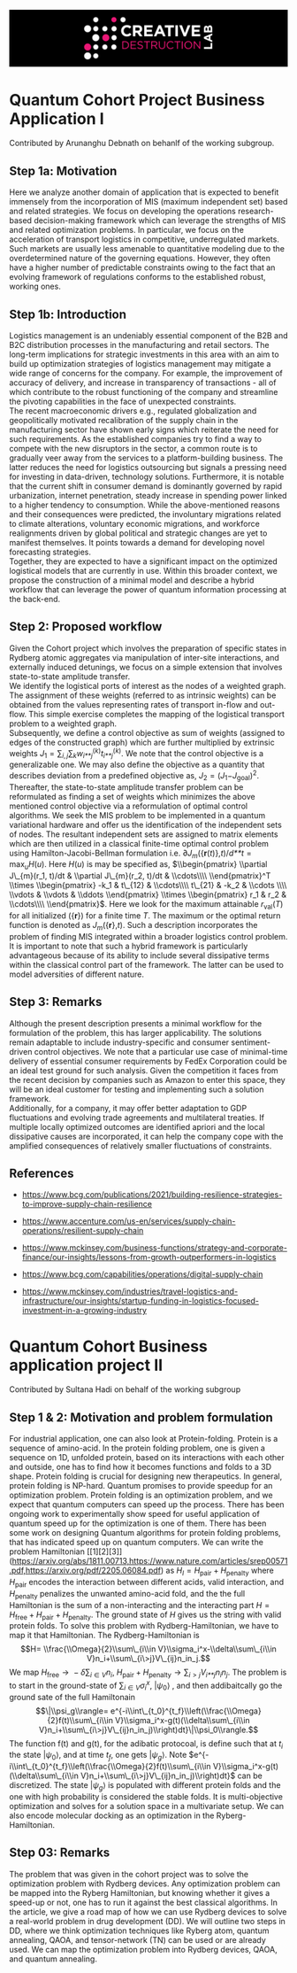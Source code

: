 ![CDL 2022 Cohort Project](../CDL_logo.jpg)
# Quantum Cohort Project Business Application I

Contributed by Arunanghu Debnath on behanlf of the working subgroup.


## Step 1a: Motivation

Here we analyze another domain of application that is expected to
benefit immensely from the incorporation of MIS (maximum independent
set) based and related strategies. We focus on developing the operations
research-based decision-making framework which can leverage the
strengths of MIS and related optimization problems. In particular, we
focus on the acceleration of transport logistics in competitive,
underregulated markets. Such markets are usually less amenable to
quantitative modeling due to the overdetermined nature of the governing
equations. However, they often have a higher number of predictable
constraints owing to the fact that an evolving framework of regulations
conforms to the established robust, working ones.  


## Step 1b: Introduction

Logistics management is an undeniably essential component of the B2B and
B2C distribution processes in the manufacturing and retail sectors. The
long-term implications for strategic investments in this area with an
aim to build up optimization strategies of logistics management may
mitigate a wide range of concerns for the company. For example, the
improvement of accuracy of delivery, and increase in transparency of
transactions - all of which contribute to the robust functioning of the
company and streamline the pivoting capabilities in the face of
unexpected constraints.  
The recent macroeconomic drivers e.g., regulated globalization and
geopolitically motivated recalibration of the supply chain in the
manufacturing sector have shown early signs which reiterate the need for
such requirements. As the established companies try to find a way to
compete with the new disruptors in the sector, a common route is to
gradually veer away from the services to a platform-building business.
The latter reduces the need for logistics outsourcing but signals a
pressing need for investing in data-driven, technology solutions.
Furthermore, it is notable that the current shift in consumer demand is
dominantly governed by rapid urbanization, internet penetration, steady
increase in spending power linked to a higher tendency to consumption.
While the above-mentioned reasons and their consequences were predicted,
the involuntary migrations related to climate alterations, voluntary
economic migrations, and workforce realignments driven by global
political and strategic changes are yet to manifest themselves. It
points towards a demand for developing novel forecasting strategies.  
Together, they are expected to have a significant impact on the
optimized logistical models that are currently in use. Within this
broader context, we propose the construction of a minimal model and
describe a hybrid workflow that can leverage the power of quantum
information processing at the back-end.  


## Step 2: Proposed workflow

Given the Cohort project which involves the preparation of specific
states in Rydberg atomic aggregates via manipulation of inter-site
interactions, and externally induced detunings, we focus on a simple
extension that involves state-to-state amplitude transfer.  
We identify the logistical ports of interest as the nodes of a weighted
graph. The assignment of these weights (referred to as intrinsic
weights) can be obtained from the values representing rates of transport
in-flow and out-flow. This simple exercise completes the mapping of the
logistical transport problem to a weighted graph.  
Subsequently, we define a control objective as sum of weights (assigned
to edges of the constructed graph) which are further multiplied by
extrinsic weights
*J*<sub>1</sub> = ∑<sub>*i*, *j*</sub>∑<sub>*k*</sub>*w*<sub>*i**j*</sub><sup>(*k*)</sup>*t*<sub>*i**j*</sub><sup>(*k*)</sup>.
We note that the control objective is a generalizable one. We may also
define the objective as a quantity that describes deviation from a
predefined objective as,
*J*<sub>2</sub> = (*J*<sub>1</sub>−*J*<sub>goal</sub>)<sup>2</sup>.
Thereafter, the state-to-state amplitude transfer problem can be
reformulated as finding a set of weights which minimizes the above
mentioned control objective via a reformulation of optimal control
algorithms. We seek the MIS problem to be implemented in a quantum
variational hardware and offer us the identification of the independent
sets of nodes. The resultant independent sets are assigned to matrix
elements which are then utilized in a classical finite-time optimal
control problem using Hamilton-Jacobi-Bellman formulation i.e.
∂*J*<sub>*m*</sub>({**r**(*t*)},*t*)/*d**t* = max<sub>*u*</sub>*H*(*u*).
Here *H*(*u*) is may be specified as, $\\begin{pmatrix}
\\partial J\_{m}(r_1, t)/dt & \\partial J\_{m}(r_2, t)/dt & \\cdots\\\\
\\end{pmatrix}^T \\times \\begin{pmatrix}
-k_1 & t\_{12} & \\cdots\\\\
t\_{21} & -k_2 & \\cdots \\\\
\\vdots &  \\vdots    & \\ddots
\\end{pmatrix} \\times \\begin{pmatrix}
r_1 & r_2 & \\cdots\\\\
\\end{pmatrix}$. Here we look for the maximum attainable
*r*<sub>val</sub>(*T*) for all initialized ({**r**}) for a finite time
*T*. The maximum or the optimal return function is denoted as
*J*<sub>*m*</sub>({**r**},*t*). Such a description incorporates the
problem of finding MIS integrated within a broader logistics control
problem. It is important to note that such a hybrid framework is
particularly advantageous because of its ability to include several
dissipative terms within the classical control part of the framework.
The latter can be used to model adversities of different nature.  

## Step 3: Remarks

Although the present description presents a minimal workflow for the
formulation of the problem, this has larger applicability. The solutions
remain adaptable to include industry-specific and consumer
sentiment-driven control objectives. We note that a particular use case
of minimal-time delivery of essential consumer requirements by FedEx
Corporation could be an ideal test ground for such analysis. Given the
competition it faces from the recent decision by companies such as
Amazon to enter this space, they will be an ideal customer for testing
and implementing such a solution framework.  
Additionally, for a company, it may offer better adaptation to GDP
fluctuations and evolving trade agreements and multilateral treaties. If
multiple locally optimized outcomes are identified apriori and the local
dissipative causes are incorporated, it can help the company cope with
the amplified consequences of relatively smaller fluctuations of
constraints.  


## References

-   https://www.bcg.com/publications/2021/building-resilience-strategies-to-improve-supply-chain-resilience

-   https://www.accenture.com/us-en/services/supply-chain-operations/resilient-supply-chain

-   https://www.mckinsey.com/business-functions/strategy-and-corporate-finance/our-insights/lessons-from-growth-outperformers-in-logistics

-   https://www.bcg.com/capabilities/operations/digital-supply-chain

-   https://www.mckinsey.com/industries/travel-logistics-and-infrastructure/our-insights/startup-funding-in-logistics-focused-investment-in-a-growing-industry



# Quantum Cohort Business application project II

Contributed by Sultana Hadi on behalf of the working subgroup


## Step 1 & 2: Motivation and problem formulation 

For industrial application, one can also look at Protein-folding.
Protein is a sequence of amino-acid. In the protein folding problem, one
is given a sequence on 1D, unfolded protein, based on its interactions
with each other and outside, one has to find how it becomes functions
and folds to a 3D shape. Protein folding is crucial for designing new
therapeutics. In general, protein folding is NP-hard. Quantum promises
to provide speedup for an optimization problem. Protein folding is an
optimization problem, and we expect that quantum computers can speed up
the process. There has been ongoing work to experimentally show speed
for useful application of quantum speed up for the optimization is one
of them. There has been some work on designing Quantum algorithms for
protein folding problems, that has indicated speed up on quantum
computers. We can write the problem Hamiltonian
\[\[1\]\[2\]\[3\]\](https://arxiv.org/abs/1811.00713,https://www.nature.com/articles/srep00571.pdf,https://arxiv.org/pdf/2205.06084.pdf)
as
*H*<sub>*I*</sub> = *H*<sub>pair</sub> + *H*<sub>penalty</sub>
where *H*<sub>pair</sub> encodes the interaction between different
acids, valid interaction, and *H*<sub>penalty</sub> penalizes the
unwanted amino-acid fold, and the the full Hamiltonian is the sum of a
non-interacting and the interacting part
*H* = *H*<sub>free</sub> + *H*<sub>pair</sub> + *H*<sub>penalty</sub>.
The ground state of *H* gives us the string with valid protein folds. To
solve this problem with Rydberg-Hamiltonian, we have to map it that
Hamiltonian. The Rydberg-Hamiltonian is
$$H= \\frac{\\Omega}{2}\\sum\_{i\\in V}\\sigma_i^x-\\delta\\sum\_{i\\in V}n_i+\\sum\_{i\>j}V\_{ij}n_in_j.$$
We map
*H*<sub>free</sub> →  − *δ*∑<sub>*i* ∈ *V*</sub>*n*<sub>*i*</sub>,
*H*<sub>pair</sub> + *H*<sub>penalty</sub> → ∑<sub>*i* \> *j*</sub>*V*<sub>*i**j*</sub>*n*<sub>*i*</sub>*n*<sub>*j*</sub>.
The problem is to start in the ground-state of
∑<sub>*i* ∈ *V*</sub>*σ*<sub>*i*</sub><sup>*x*</sup>,
\|*ψ*<sub>0</sub>⟩
, and then addibaitcally go the ground sate of the full Hamiltonain
$$\|\\psi_g\\rangle= e^{-i\\int\_{t_0}^{t_f}\\left(\\frac{\\Omega}{2}f(t)\\sum\_{i\\in V}\\sigma_i^x-g(t)(\\delta\\sum\_{i\\in V}n_i+\\sum\_{i\>j}V\_{ij}n_in_j)\\right)dt}\|\\psi_0\\rangle.$$
The function f(t) and g(t), for the adibatic protocoal, is define such
that at *t*<sub>*i*</sub> the state \|*ψ*<sub>0</sub>⟩, and at time
*t*<sub>*f*</sub>, one gets \|*ψ*<sub>*g*</sub>⟩. Note
$e^{-i\\int\_{t_0}^{t_f}\\left(\\frac{\\Omega}{2}f(t)\\sum\_{i\\in V}\\sigma_i^x-g(t)(\\delta\\sum\_{i\\in V}n_i+\\sum\_{i\>j}V\_{ij}n_in_j)\\right)dt}$
can be discretized. The state \|*ψ*<sub>*g*</sub>⟩ is populated with
different protein folds and the one with high probability is considered
the stable folds. It is multi-objective optimization and solves for a
solution space in a multivariate setup. We can also encode molecular
docking as an optimization in the Ryberg-Hamiltonian.


## Step 03: Remarks

The problem that was given in the cohort project was to solve the
optimization problem with Rydberg devices. Any optimization problem can
be mapped into the Ryberg Hamiltonian, but knowing whether it gives a
speed-up or not, one has to run it against the best classical
algorithms. In the article, we give a road map of how we can use Rydberg
devices to solve a real-world problem in drug development (DD). We will
outline two steps in DD, where we think optimization techniques like
Ryberg atom, quantum annealing, QAOA, and tensor-network (TN) can be
used or are already used. We can map the optimization problem into
Rydberg devices, QAOA, and quantum annealing.
